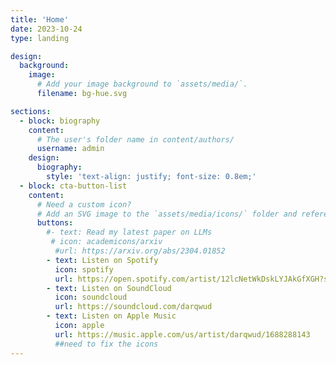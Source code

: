 ```yaml
---
title: 'Home'
date: 2023-10-24
type: landing

design:
  background:
    image:
      # Add your image background to `assets/media/`.
      filename: bg-hue.svg

sections:
  - block: biography
    content:
      # The user's folder name in content/authors/
      username: admin
    design:
      biography:
        style: 'text-align: justify; font-size: 0.8em;'
  - block: cta-button-list
    content:
      # Need a custom icon?
      # Add an SVG image to the `assets/media/icons/` folder and reference it in the `icon` field below
      buttons:
        #- text: Read my latest paper on LLMs
         # icon: academicons/arxiv
          #url: https://arxiv.org/abs/2304.01852
        - text: Listen on Spotify
          icon: spotify
          url: https://open.spotify.com/artist/12lcNetWkDskLYJAkGfXGH?si=0E3n5NV6RV2HFbW5YqEjmw
        - text: Listen on SoundCloud
          icon: soundcloud
          url: https://soundcloud.com/darqwud
        - text: Listen on Apple Music
          icon: apple
          url: https://music.apple.com/us/artist/darqwud/1688288143
          ##need to fix the icons
---
```

